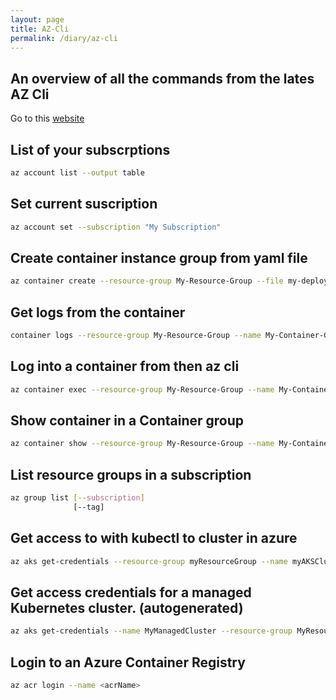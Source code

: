 ```yaml
---
layout: page
title: AZ-Cli
permalink: /diary/az-cli
---
```


## An overview of all the commands from the lates AZ Cli

Go to this [website](https://learn.microsoft.com/en-us/cli/azure/account?view=azure-cli-latest)


## List of your subscrptions
```bash
az account list --output table
```
## Set current suscription
```bash
az account set --subscription "My Subscription"
```
## Create container instance group from yaml file
```bash
az container create --resource-group My-Resource-Group --file my-deploy-file.yaml
```
## Get logs from the container
```bash
container logs --resource-group My-Resource-Group --name My-Container-Group-name --container-name My-Container-Name
```
## Log into a container from then az cli
```bash
az container exec --resource-group My-Resource-Group --name My-Container-Group-name --container-name My-Container-Nam --exec-command "/bin/bash"
```
## Show container in a Container group
```bash
az container show --resource-group My-Resource-Group --name My-Container-Group-name --output table
```

## List resource groups in a subscription
```bash
az group list [--subscription]
              [--tag]
```

## Get access to with kubectl to cluster in azure
```bash
az aks get-credentials --resource-group myResourceGroup --name myAKSCluster
```
## Get access credentials for a managed Kubernetes cluster. (autogenerated)
```bash
az aks get-credentials --name MyManagedCluster --resource-group MyResourceGroup
```

## Login to an Azure Container Registry
```zsh
az acr login --name <acrName>
```
